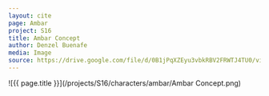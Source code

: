 ```yaml
---
layout: cite
page: Ambar
project: S16
title: Ambar Concept
author: Denzel Buenafe
media: Image
source: https://drive.google.com/file/d/0B1jPqXZEyu3vbkRBV2FRWTJ4TU0/view?usp=sharing
---
```

![{{ page.title }}](/projects/S16/characters/ambar/Ambar Concept.png)
